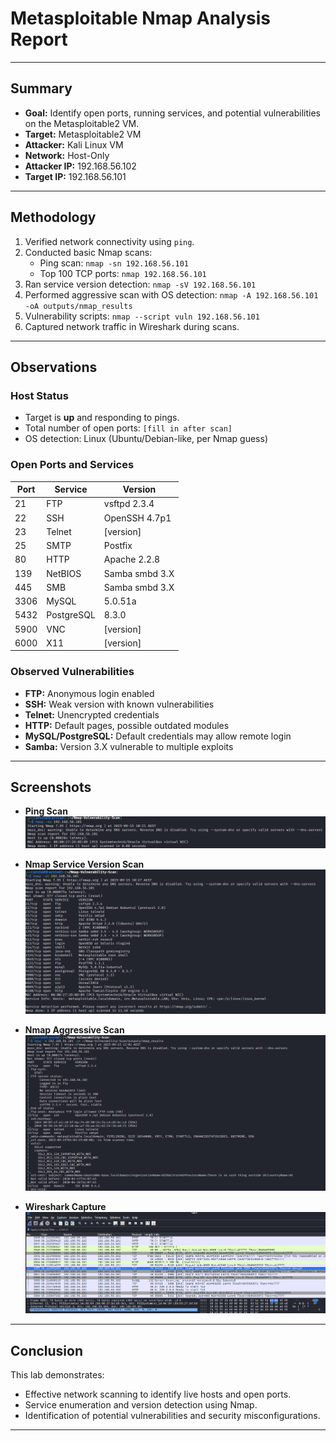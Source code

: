 # Metasploitable Nmap Analysis Report

---

## Summary
- **Goal:** Identify open ports, running services, and potential vulnerabilities on the Metasploitable2 VM.  
- **Target:** Metasploitable2 VM  
- **Attacker:** Kali Linux VM  
- **Network:** Host-Only  
- **Attacker IP:** 192.168.56.102  
- **Target IP:** 192.168.56.101  

---

## Methodology
1. Verified network connectivity using `ping`.  
2. Conducted basic Nmap scans:  
   - Ping scan: `nmap -sn 192.168.56.101`  
   - Top 100 TCP ports: `nmap 192.168.56.101`  
3. Ran service version detection: `nmap -sV 192.168.56.101`  
4. Performed aggressive scan with OS detection: `nmap -A 192.168.56.101 -oA outputs/nmap_results`  
5. Vulnerability scripts: `nmap --script vuln 192.168.56.101`  
6. Captured network traffic in Wireshark during scans.  

---

## Observations

### Host Status
- Target is **up** and responding to pings.  
- Total number of open ports: `[fill in after scan]`  
- OS detection: Linux (Ubuntu/Debian-like, per Nmap guess)  

### Open Ports and Services

| Port | Service | Version |
|------|---------|---------|
| 21   | FTP     | vsftpd 2.3.4 |
| 22   | SSH     | OpenSSH 4.7p1 |
| 23   | Telnet  | [version] |
| 25   | SMTP    | Postfix |
| 80   | HTTP    | Apache 2.2.8 |
| 139  | NetBIOS | Samba smbd 3.X |
| 445  | SMB     | Samba smbd 3.X |
| 3306 | MySQL   | 5.0.51a |
| 5432 | PostgreSQL | 8.3.0 |
| 5900 | VNC     | [version] |
| 6000 | X11     | [version] |

### Observed Vulnerabilities
- **FTP:** Anonymous login enabled  
- **SSH:** Weak version with known vulnerabilities  
- **Telnet:** Unencrypted credentials  
- **HTTP:** Default pages, possible outdated modules  
- **MySQL/PostgreSQL:** Default credentials may allow remote login  
- **Samba:** Version 3.X vulnerable to multiple exploits   

---

## Screenshots

- **Ping Scan**  
  ![Ping Scan](screenshots/ping.png)  

- **Nmap Service Version Scan**  
  ![Nmap sV Scan](screenshots/nmap_sV.png)  

- **Nmap Aggressive Scan**  
  ![Nmap Aggressive Scan](screenshots/nmap_A.png)  

- **Wireshark Capture**  
  ![Wireshark Capture](screenshots/wireshark_capture.png)  



---

## Conclusion
This lab demonstrates:  
- Effective network scanning to identify live hosts and open ports.  
- Service enumeration and version detection using Nmap.  
- Identification of potential vulnerabilities and security misconfigurations.  


---


